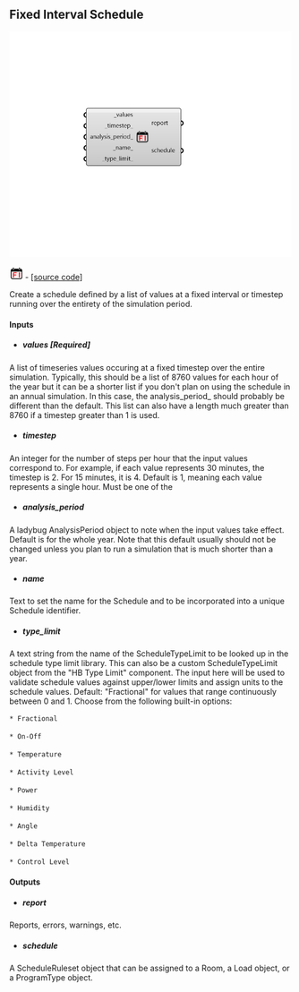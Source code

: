 ## Fixed Interval Schedule

![](../../images/components/Fixed_Interval_Schedule.png)

![](../../images/icons/Fixed_Interval_Schedule.png) - [[source code]](https://github.com/ladybug-tools/honeybee-grasshopper-energy/blob/master/honeybee_grasshopper_energy/src//HB%20Fixed%20Interval%20Schedule.py)


Create a schedule defined by a list of values at a fixed interval or timestep running over the entirety of the simulation period. 



#### Inputs
* ##### values [Required]
A list of timeseries values occuring at a fixed timestep over the entire simulation. Typically, this should be a list of 8760 values for each hour of the year but it can be a shorter list if you don't plan on using the schedule in an annual simulation. In this case, the analysis_period_ should probably be different than the default. This list can also have a length much greater than 8760 if a timestep greater than 1 is used. 
* ##### timestep 
An integer for the number of steps per hour that the input values correspond to.  For example, if each value represents 30 minutes, the timestep is 2. For 15 minutes, it is 4. Default is 1, meaning each value represents a single hour. Must be one of the 
* ##### analysis_period 
A ladybug AnalysisPeriod object to note when the input values take effect. Default is for the whole year. Note that this default usually should not be changed unless you plan to run a simulation that is much shorter than a year. 
* ##### name 
Text to set the name for the Schedule and to be incorporated into a unique Schedule identifier. 
* ##### type_limit 
A text string from the name of the ScheduleTypeLimit to be looked up in the schedule type limit library. This can also be a custom ScheduleTypeLimit object from the "HB Type Limit" component. The input here will be used to validate schedule values against upper/lower limits and assign units to the schedule values. Default: "Fractional" for values that range continuously between 0 and 1. Choose from the following built-in options: 

    * Fractional

    * On-Off

    * Temperature

    * Activity Level

    * Power

    * Humidity

    * Angle

    * Delta Temperature

    * Control Level

#### Outputs
* ##### report
Reports, errors, warnings, etc. 
* ##### schedule
A ScheduleRuleset object that can be assigned to a Room, a Load object, or a ProgramType object. 